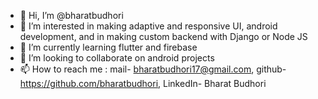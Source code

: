 - 👋 Hi, I’m @bharatbudhori
- 👀 I’m interested in making adaptive and responsive UI, android development, and in making custom backend with Django or Node JS
- 🌱 I’m currently learning flutter and firebase
- 💞️ I’m looking to collaborate on android projects
- 📫 How to reach me :  mail- bharatbudhori17@gmail.com, 
                      github- https://github.com/bharatbudhori, 
                      LinkedIn- Bharat Budhori

<!---
bharatbudhori/bharatbudhori is a ✨ special ✨ repository because its `README.md` (this file) appears on your GitHub profile.
You can click the Preview link to take a look at your changes.
--->
